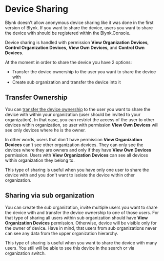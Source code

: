 # Device Sharing

Blynk doesn't allow anonymous device sharing like it was done in the first version of Blynk.
If you want to share the device, users you want to share the device with should be registered within the Blynk.Console.

Device sharing is handled with permission **View Organization Devices**,
**Control Organization Devices**, **View Own Devices**, and **Control Own Devices**.

At the moment in order to share the device you have 2 options:

- Transfer the device ownership to the user you want to share the device with
- Create sub organization and transfer the device into it

## Transfer Ownership

You can [transfer the device ownership](actions-with-devices.md#device-transfer) to the user you want to share the device with within your organization
(user should be invited to your organization).
In that case, you can restrict the access of the user to other devices within organization, so user with permission
**View Own Devices** will see only devices where he is the owner.

In other words, users that don't have permission **View Organization Devices** can't see other organization devices.
They can only see the devices where they are owners and only if they have **View Own Devices** permission.
Users with **View Organization Devices** can see all devices within organization they belong to.

This type of sharing is useful when you have only one user to share the device with and you don't want to isolate 
the device within other organization.

## Sharing via sub organization

You can create the sub organization, invite multiple users you want to share the device with and transfer the device ownership
to one of those users. For that type of sharing all users within sub organization should have **View Organization Devices** 
permission. Otherwise, device will be visible only for the owner of device.
Have in mind, that users from sub organizations never can see any data from the upper organization hierarchy.

This type of sharing is useful when you want to share the device with many users.
You still will be able to see this device in the search or via organization switch.
